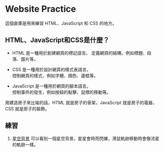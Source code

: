 # Website Practice

這個倉庫是用來練習 HTML、JavaScript 和 CSS 的地方。

## HTML、JavaScript和CSS是什麼？

- HTML 是一種用於創建網頁的標記語言。
    定義網頁的結構，例如標題、段落、圖片等。

- CSS 是一種用於設計網頁的樣式表語言。  
    控制網頁的樣式，例如字體、顏色、邊框等。

- JavaScript 是一種用於網頁的腳本語言。  
    控制事件的發生，例如按鈕的點擊、鼠標的移動等。
    

用建造房子來比喻的話，HTML 就是房子的骨架，JavaScript 就是房子的電器，CSS 就是房子的裝飾。

## 練習

1. [星空背景](./星空背景/)
   可以看到一個星空背景，星星會時而閃爍，滑鼠軌跡移動時會像流星的軌跡一樣。